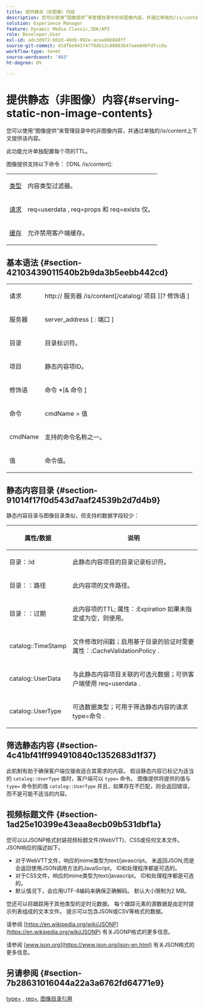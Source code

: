 ```yaml
---
title: 提供静态（非图像）内容
description: 您可以使用“图像提供”来管理目录中的非图像内容，并通过单独的/is/content上下文提供该内容。
solution: Experience Manager
feature: Dynamic Media Classic,SDK/API
role: Developer,User
exl-id: adc3d972-b02d-40db-992e-acaa06b848ff
source-git-commit: d1df6e943747f9db12c08003647aee840fdfcc0a
workflow-type: tm+mt
source-wordcount: '463'
ht-degree: 0%

---
```


# 提供静态（非图像）内容{#serving-static-non-image-contents}

您可以使用“图像提供”来管理目录中的非图像内容，并通过单独的/is/content上下文提供该内容。

此功能允许单独配置每个项的TTL。

图像提供支持以下命令： [!DNL /is/content]:

<table id="simpletable_8A3AB1D1D20F4B6CBE86767E94735980"> 
 <tr class="strow"> 
  <td class="stentry"> <p> <a href="../../is-api/http-ref/image-serving-api-ref/c-http-protocol-reference/c-command-reference/r-type.md#reference-89094fd1c50c444eb082cd266769cccb" format="dita" scope="local"> 类型 </a> </p> </td> 
  <td class="stentry"> <p>内容类型过滤器。 </p> </td> 
 </tr> 
 <tr class="strow"> 
  <td class="stentry"> <p> <a href="../../is-api/http-ref/image-serving-api-ref/c-http-protocol-reference/c-command-reference/r-req/r-req.md#reference-907cdb4a97034db7ad94695f25552e76" format="dita" scope="local"> 请求 </a> </p> </td> 
  <td class="stentry"> <p> <span class="codeph"> req=userdata </span>, <span class="codeph"> req=props </span>和 <span class="codeph"> req=exists </span> 仅。 </p> </td> 
 </tr> 
 <tr class="strow"> 
  <td class="stentry"> <p> <a href="../../is-api/http-ref/image-serving-api-ref/c-http-protocol-reference/c-command-reference/r-is-http-cache.md#reference-168189bee4ce4d1189d427891f22be2e" format="dita" scope="local"> 缓存 </a> </p> </td> 
  <td class="stentry"> <p>允许禁用客户端缓存。 </p> </td> 
 </tr> 
</table>

## 基本语法 {#section-42103439011540b2b9da3b5eebb442cd}

<table id="simpletable_2F039A5BFA2C4E22B014F42ECBCDA0A2"> 
 <tr class="strow"> 
  <td class="stentry"> <p> <span class="codeph"> <span class="varname"> 请求 </span> </span> </p> </td> 
  <td class="stentry"> <p> <span class="codeph"> <span class="filepath"> http:// <span class="varname"> 服务器 </span>/is/content[/catalog/ <span class="varname"> 项目 </span>][? <span class="varname"> 修饰语 </span>] </span> </span> </p> </td> 
 </tr> 
 <tr class="strow"> 
  <td class="stentry"> <p> <span class="codeph"> <span class="varname"> 服务器 </span> </span> </p> </td> 
  <td class="stentry"> <p> <span class="codeph"> <span class="varname"> server_address </span>[ : <span class="varname"> 端口 </span>] </span> </p> </td> 
 </tr> 
 <tr class="strow"> 
  <td class="stentry"> <p> <span class="codeph"> <span class="varname"> 目录 </span> </span> </p> </td> 
  <td class="stentry"> <p>目录标识符。 </p> </td> 
 </tr> 
 <tr class="strow"> 
  <td class="stentry"> <p> <span class="codeph"> <span class="varname"> 项目 </span> </span> </p> </td> 
  <td class="stentry"> <p>静态内容项ID。 </p> </td> 
 </tr> 
 <tr class="strow"> 
  <td class="stentry"> <p> <span class="codeph"> <span class="varname"> 修饰语 </span> </span> </p> </td> 
  <td class="stentry"> <p> <span class="codeph"> <span class="varname"> 命令 </span>*[&amp; <span class="varname"> 命令 </span>] </span> </p> </td> 
 </tr> 
 <tr class="strow"> 
  <td class="stentry"> <p> <span class="codeph"> <span class="varname"> 命令 </span> </span> </p> </td> 
  <td class="stentry"> <p> <span class="codeph"> <span class="varname"> cmdName </span>= <span class="varname"> 值 </span> </span> </p> </td> 
 </tr> 
 <tr class="strow"> 
  <td class="stentry"> <p> <span class="codeph"> <span class="varname"> cmdName </span> </span> </p> </td> 
  <td class="stentry"> <p>支持的命令名称之一。 </p> </td> 
 </tr> 
 <tr class="strow"> 
  <td class="stentry"> <p> <span class="codeph"> <span class="varname"> 值 </span> </span> </p> </td> 
  <td class="stentry"> <p>命令值。 </p> </td> 
 </tr> 
</table>

## 静态内容目录 {#section-91014f17f0d543d7aaf24539b2d7d4b9}

静态内容目录与图像目录类似，但支持的数据字段较少：

<table id="table_71A565DF5EC94913AD35CB13B0C7A27D"> 
 <thead> 
  <tr> 
   <th colname="col1" class="entry"> <p>属性/数据 </p> </th> 
   <th colname="col2" class="entry"> <p>说明 </p> </th> 
  </tr> 
 </thead>
 <tbody> 
  <tr> 
   <td colname="col1"> <p> <span class="codeph"> 目录：:Id </span> </p> </td> 
   <td colname="col2"> <p>此静态内容项目的目录记录标识符。 </p> </td> 
  </tr> 
  <tr> 
   <td colname="col1"> <p> <span class="codeph"> 目录：：路径 </span> </p> </td> 
   <td colname="col2"> <p>此内容项的文件路径。 </p> </td> 
  </tr> 
  <tr> 
   <td colname="col1"> <p> <span class="codeph"> 目录：：过期 </span> </p> </td> 
   <td colname="col2"> <p>此内容项的TTL; <span class="codeph"> 属性：:Expiration </span> 如果未指定或为空，则使用。 </p> </td> 
  </tr> 
  <tr> 
   <td colname="col1"> <p> <span class="codeph"> catalog::TimeStamp </span> </p> </td> 
   <td colname="col2"> <p>文件修改时间戳；启用基于目录的验证时需要 <span class="codeph"> 属性：:CacheValidationPolicy </span>. </p> </td> 
  </tr> 
  <tr> 
   <td colname="col1"> <p> <span class="codeph"> catalog::UserData </span> </p> </td> 
   <td colname="col2"> <p>与此静态内容项目关联的可选元数据；可供客户端使用 <span class="codeph"> req=userdata </span>. </p> </td> 
  </tr> 
  <tr> 
   <td colname="col1"> <p> <span class="codeph"> catalog::UserType </span> </p> </td> 
   <td colname="col2"> <p>可选数据类型；可用于筛选静态内容的请求 <span class="codeph"> type=命令 </span>. </p> </td> 
  </tr> 
 </tbody> 
</table>

## 筛选静态内容 {#section-4c41bf41ff994910840c1352683d1f37}

此机制有助于确保客户端仅接收适合其需求的内容。 假设静态内容已标记为适当的 `catalog::UserType` 值时，客户端可以 `type=` 命令。 图像提供将提供的值与 `type=` 命令到的值 `catalog::UserType` 并且，如果存在不匹配，则会返回错误，而不是可能不适当的内容。

## 视频标题文件 {#section-1ad25e10399e43eaa8ecb09b531dbf1a}

您可以以JSONP格式封装视频标题文件(WebVTT)、CSS或任何文本文件。 JSON响应的描述如下。

* 对于WebVTT文件，响应的mime类型为text/javascript。 未返回JSON;而是会返回使用JSON调用方法的JavaScript。 ID和处理程序都是可选的。
* 对于CSS文件，响应的mime类型为text/javascript。 ID和处理程序都是可选的。
* 默认情况下，会应用UTF-8编码来确保正确解码。 默认大小限制为2 MB。

您还可以将跟踪用于其他类型的定时元数据。 每个跟踪元素的源数据是由定时提示列表组成的文本文件。 提示可以包含JSON或CSV等格式的数据。

请参阅 [https://en.wikipedia.org/wiki/JSONP](https://en.wikipedia.org/wiki/JSONP) 有关JSONP格式的更多信息。

请参阅 [www.json.org](https://www.json.org/json-en.html) 有关JSON格式的更多信息。

## 另请参阅 {#section-7b28631016044a22a3a6762fd64771e9}

[type=](../../is-api/http-ref/image-serving-api-ref/c-http-protocol-reference/c-command-reference/r-type.md#reference-89094fd1c50c444eb082cd266769cccb) , [req=](../../is-api/http-ref/image-serving-api-ref/c-http-protocol-reference/c-command-reference/r-req/r-req.md#reference-907cdb4a97034db7ad94695f25552e76), [图像目录引用](../../is-api/image-serving-api-ref/c-image-catalog-reference/c-image-catalog-reference.md#concept-e23d45ea3abe43119d5144e01c14b0b5)
